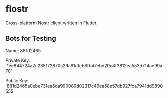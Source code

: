 # flostr

Cross-platform Nostr client written in Flutter.

## Bots for Testing

Name: 881d2465

Private Key: '1ee844724a2c235172870a29a91a1eb6fb47ebd29c4f3812ea553d714ae99a78'

Public Key: '881d2465a0ebe731ea5da990089d02317c49ea58e57db927fca7941dd9890555'
